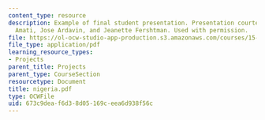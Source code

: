 ```yaml
---
content_type: resource
description: Example of final student presentation. Presentation courtesy of Michael
  Amati, Jose Ardavin, and Jeanette Fershtman. Used with permission.
file: https://ol-ocw-studio-app-production.s3.amazonaws.com/courses/15-875-applications-of-system-dynamics-spring-2004/673c9deaf6d38d05169ceea6d938f56c_nigeria.pdf
file_type: application/pdf
learning_resource_types:
- Projects
parent_title: Projects
parent_type: CourseSection
resourcetype: Document
title: nigeria.pdf
type: OCWFile
uid: 673c9dea-f6d3-8d05-169c-eea6d938f56c
---
```

